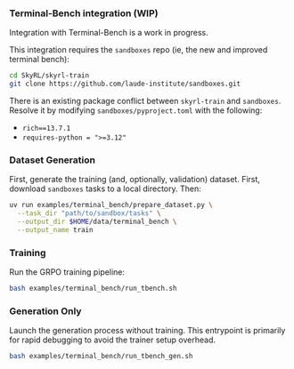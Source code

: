### Terminal-Bench integration (WIP)

Integration with Terminal-Bench is a work in progress.

This integration requires the `sandboxes` repo (ie, the new and improved terminal bench):
```bash
cd SkyRL/skyrl-train
git clone https://github.com/laude-institute/sandboxes.git
```

There is an existing package conflict between `skyrl-train` and `sandboxes`. Resolve it by modifying `sandboxes/pyproject.toml` with the following:
* `rich==13.7.1`
* `requires-python = ">=3.12"`

### Dataset Generation
First, generate the training (and, optionally, validation) dataset. First, download `sandboxes` tasks to a local directory. Then:
```bash
uv run examples/terminal_bench/prepare_dataset.py \
  --task_dir "path/to/sandbox/tasks" \
  --output_dir $HOME/data/terminal_bench \
  --output_name train
```

### Training
Run the GRPO training pipeline:
```bash
bash examples/terminal_bench/run_tbench.sh
```
### Generation Only
Launch the generation process without training. This entrypoint is primarily for rapid debugging to avoid the trainer setup overhead.
```bash
bash examples/terminal_bench/run_tbench_gen.sh
```